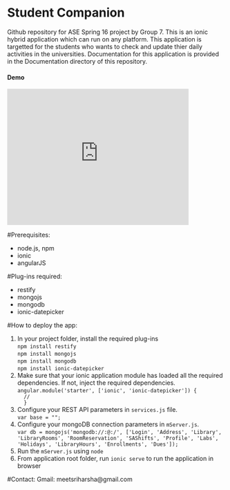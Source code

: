 # Student Companion
Github repository for ASE Spring 16 project by Group 7.
This is an ionic hybrid application which can run on any platform. This application is targetted for the students who wants to check and update thier daily activities in the universities. Documentation for this application is provided in the Documentation directory of this repository.
<h4>Demo</h4>
<iframe width="420" height="315" src="https://www.youtube.com/embed/v6NcbSS8hcQ" frameborder="0" allowfullscreen></iframe>

#Prerequisites:
<ul>
  <li>node.js, npm</li>
  <li>ionic</li>
  <li>angularJS</li>
</ul>

#Plug-ins required:
<ul>
  <li>restify</li>
  <li>mongojs</li>
  <li>mongodb</li>
  <li>ionic-datepicker</li>
</ul>

#How to deploy the app:
<ol>
  <li>In your project folder, install the required plug-ins <br />
  <code>npm install restify</code> <br />
  <code>npm install mongojs</code> <br />
  <code>npm install mongodb</code> <br />
  <code>npm install ionic-datepicker</code> <br />
  </li>
  <li> Make sure that your ionic application module has loaded all the required dependencies. If not, inject the required dependencies.<br />
  <code>angular.module('starter', ['ionic', 'ionic-datepicker']) {
  //
  }</code>
  </li>
  <li>Configure your REST API  parameters in <code>services.js</code> file. <br />
  <code>var base = "<URL to REST API server>";</code><br />
  </li>
  <li>Configure your mongoDB connection parameters in <code>mServer.js</code>.<br />
  <code>var db = mongojs('mongodb://<userid>:<password>@<host>:<port>/<dbname>', ['Login', 'Address', 'Library', 'LibraryRooms', 'RoomReservation', 'SAShifts', 'Profile', 'Labs', 'Holidays', 'LibraryHours', 'Enrollments', 'Dues']);</code>
  </li>
  <li>Run the <code>mServer.js</code> using <code>node</code></li>
  <li>From application root folder, run <code>ionic serve</code> to run the application in browser</li>
</ol>
#Contact:
Gmail: meetsriharsha@gmail.com
